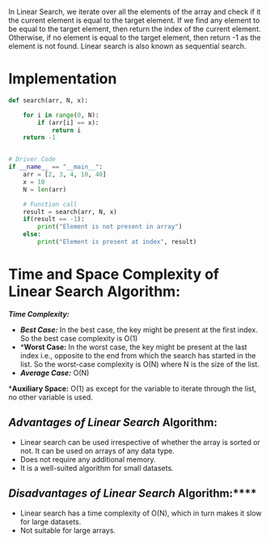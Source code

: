 In Linear Search, we iterate over all the elements of the array and check if it the current element is equal to the target element. If we find any element to be equal to the target element, then return the index of the current element. Otherwise, if no element is equal to the target element, then return -1 as the element is not found. Linear search is also known as sequential search.
# Implementation
```python
def search(arr, N, x):

    for i in range(0, N):
        if (arr[i] == x):
            return i
    return -1


# Driver Code
if __name__ == "__main__":
    arr = [2, 3, 4, 10, 40]
    x = 10
    N = len(arr)

    # Function call
    result = search(arr, N, x)
    if(result == -1):
        print("Element is not present in array")
    else:
        print("Element is present at index", result)
```

# Time and Space Complexity of Linear Search Algorithm:

***Time Complexity:***

- ***Best Case:*** In the best case, the key might be present at the first index. So the best case complexity is O(1)
- ***Worst Case:** In the worst case, the key might be present at the last index i.e., opposite to the end from which the search has started in the list. So the worst-case complexity is O(N) where N is the size of the list.
- ***Average Case:*** O(N)

***Auxiliary Space:** O(1) as except for the variable to iterate through the list, no other variable is used.

## ***Advantages of Linear Search*** Algorithm:

- Linear search can be used irrespective of whether the array is sorted or not. It can be used on arrays of any data type.
- Does not require any additional memory.
- It is a well-suited algorithm for small datasets.

## ***Disadvantages of Linear Search*** Algorithm:****

- Linear search has a time complexity of O(N), which in turn makes it slow for large datasets.
- Not suitable for large arrays.